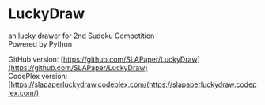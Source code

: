 ﻿LuckyDraw
=========

an lucky drawer for 2nd Sudoku Competition  
Powered by Python

GitHub version: [https://github.com/SLAPaper/LuckyDraw](https://github.com/SLAPaper/LuckyDraw)  
CodePlex version: [https://slapaperluckydraw.codeplex.com/(https://slapaperluckydraw.codeplex.com/)
